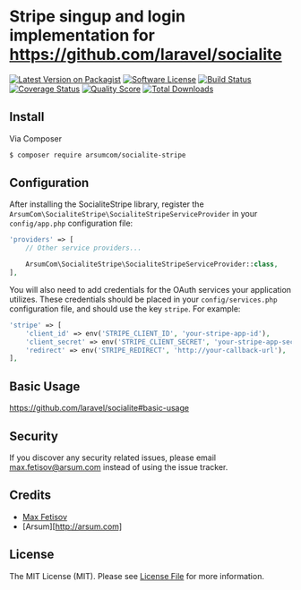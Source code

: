 # Stripe singup and login implementation for https://github.com/laravel/socialite

[![Latest Version on Packagist][ico-version]][link-packagist]
[![Software License][ico-license]](LICENSE.md)
[![Build Status][ico-travis]][link-travis]
[![Coverage Status][ico-scrutinizer]][link-scrutinizer]
[![Quality Score][ico-code-quality]][link-code-quality]
[![Total Downloads][ico-downloads]][link-downloads]

## Install

Via Composer

``` bash
$ composer require arsumcom/socialite-stripe
```

## Configuration

After installing the SocialiteStripe library, register the `ArsumCom\SocialiteStripe\SocialiteStripeServiceProvider` in your `config/app.php` configuration file:

```php
'providers' => [
    // Other service providers...

    ArsumCom\SocialiteStripe\SocialiteStripeServiceProvider::class,
],
```

You will also need to add credentials for the OAuth services your application utilizes. These credentials should be placed in your `config/services.php` configuration file, and should use the key `stripe`. For example:
```php
'stripe' => [
    'client_id' => env('STRIPE_CLIENT_ID', 'your-stripe-app-id'),
    'client_secret' => env('STRIPE_CLIENT_SECRET', 'your-stripe-app-secret'),
    'redirect' => env('STRIPE_REDIRECT', 'http://your-callback-url'),
],
```
## Basic Usage

https://github.com/laravel/socialite#basic-usage

## Security

If you discover any security related issues, please email max.fetisov@arsum.com instead of using the issue tracker.

## Credits

- [Max Fetisov][link-author]
- [Arsum][http://arsum.com]

## License

The MIT License (MIT). Please see [License File](LICENSE.md) for more information.

[ico-version]: https://img.shields.io/packagist/v/arsumcom/socialite-stripe.svg?style=flat-square
[ico-license]: https://img.shields.io/badge/license-MIT-brightgreen.svg?style=flat-square
[ico-travis]: https://img.shields.io/travis/arsumcom/socialite-stripe/master.svg?style=flat-square
[ico-scrutinizer]: https://img.shields.io/scrutinizer/coverage/g/arsumcom/socialite-stripe.svg?style=flat-square
[ico-code-quality]: https://img.shields.io/scrutinizer/g/arsumcom/socialite-stripe.svg?style=flat-square
[ico-downloads]: https://img.shields.io/packagist/dt/arsumcom/socialite-stripe.svg?style=flat-square

[link-packagist]: https://packagist.org/packages/arsumcom/socialite-stripe
[link-travis]: https://travis-ci.org/arsumcom/socialite-stripe
[link-scrutinizer]: https://scrutinizer-ci.com/g/arsumcom/socialite-stripe/code-structure
[link-code-quality]: https://scrutinizer-ci.com/g/arsumcom/socialite-stripe
[link-downloads]: https://packagist.org/packages/arsumcom/socialite-stripe
[link-author]: https://github.com/kovalski
[link-contributors]: ../../contributors
